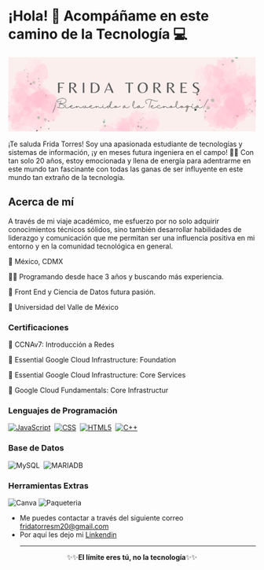 # ¡Hola! 👋 Acompáñame en este camino de la Tecnología 💻

![Banner](/img1.png)

¡Te saluda Frida Torres! Soy una apasionada estudiante de tecnologías y sistemas de información, ¡y en meses futura ingeniera en el campo! 👩‍💻 Con tan solo 20 años, estoy emocionada y llena de energía para adentrarme en este mundo tan fascinante con todas las ganas de ser influyente en este mundo tan extraño de la tecnología.       

## Acerca de mí

A través de mi viaje académico, me esfuerzo por no solo adquirir conocimientos técnicos sólidos, sino también desarrollar habilidades de liderazgo y comunicación que me permitan ser una influencia positiva en mi entorno y en la comunidad tecnológica en general.

  🚏  México, CDMX
  
👩‍💻 Programando desde hace 3 años y buscando más experiencia.

👾 Front End y Ciencia de Datos futura pasión.

🏫 Universidad del Valle de México

### Certificaciones
📄 CCNAv7: Introducción a Redes

📄 Essential Google Cloud Infrastructure: Foundation 

📄 Essential Google Cloud Infrastructure: Core Services

📄 Google Cloud Fundamentals: Core Infrastructur

### Lenguajes de Programación 
[![JavaScript](https://img.shields.io/badge/-JavaScript-0D1117?style=for-the-badge&logo=javascript&labelColor=0D1117&textColor=0D1117)](javascript.org)&nbsp;
[![CSS](https://img.shields.io/badge/-CSS-0D1117?style=for-the-badge&logo=CSS3&logoColor=1572B6&labelColor=0D1117)](css.org)&nbsp;
[![HTML5](https://img.shields.io/badge/-HTML-0D1117?style=for-the-badge&logo=HTML5&logoColor=ff5722&labelColor=0D1117)](html.org)&nbsp;
[![C++](https://img.shields.io/badge/C%2B%2B-00599C?style=for-the-badge&logo=c%2B%2B&logoColor=white)](cpp.org)&nbsp;


### Base de Datos 
![MySQL](https://img.shields.io/badge/MySQL-005C84?style=for-the-badge&logo=mysql&logoColor=white
)&nbsp;
![MARIADB](https://img.shields.io/badge/MariaDB-003545?style=for-the-badge&logo=mariadb&logoColor=white)&nbsp;

### Herramientas Extras 
![Canva](https://img.shields.io/badge/Canva-%2300C4CC.svg?&style=for-the-badge&logo=Canva&logoColor=white)
![Paqueteria](https://img.shields.io/badge/Microsoft_Office-D83B01?style=for-the-badge&logo=microsoft-office&logoColor=white)
+ Me puedes contactar a través del siguiente correo fridatorresm20@gmail.com
+ Por aquí les dejo mi [Linkendin](www.linkedin.com/in/fridatorresm)
  <hr>

<p align="center">✨✨<strong>El límite eres tú, no la tecnología</strong>✨✨</p>

